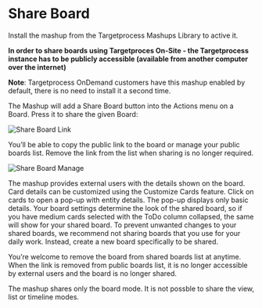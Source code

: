 Share Board
==================

Install the mashup from the Targetprocess Mashups Library to active it.

__In order to share boards using Targetproces On-Site - the Targetprocess instance has to be publicly accessible (available from another computer over the internet)__

__Note__: Targetprocess OnDemand customers have this mashup enabled by default, there is no need to install it a second time.

The Mashup will add a Share Board button into the Actions menu on a Board. Press it to share the given Board:

![Share Board Link](https://github.com/TargetProcess/TP3MashupLibrary/raw/master/Share%20Board/ShareBoardLink.png)


You’ll be able to copy the public link to the board or manage your public boards list. Remove the link from the list when sharing is no longer required.

![Share Board Manage](https://github.com/TargetProcess/TP3MashupLibrary/raw/master/Share%20Board/ShareBoardManage.png)

The mashup provides external users with the details shown on the board. Card details can be customized using the Customize Cards feature. Click on cards to open a pop-up with entity details. The pop-up displays only basic details.  Your board settings determine the look of the shared board, so if you have medium cards selected with the ToDo column collapsed, the same will show for your shared board.  To prevent unwanted changes to your shared boards, we recommend not sharing boards that you use for your daily work.  Instead, create a new board specifically to be shared.

You’re welcome to remove the board from shared boards list at anytime. When the link is removed from public boards list, it is no longer accessible by external users and the board is no longer shared.

The mashup shares only the board mode.  It is not possble to share the view, list or timeline modes.
